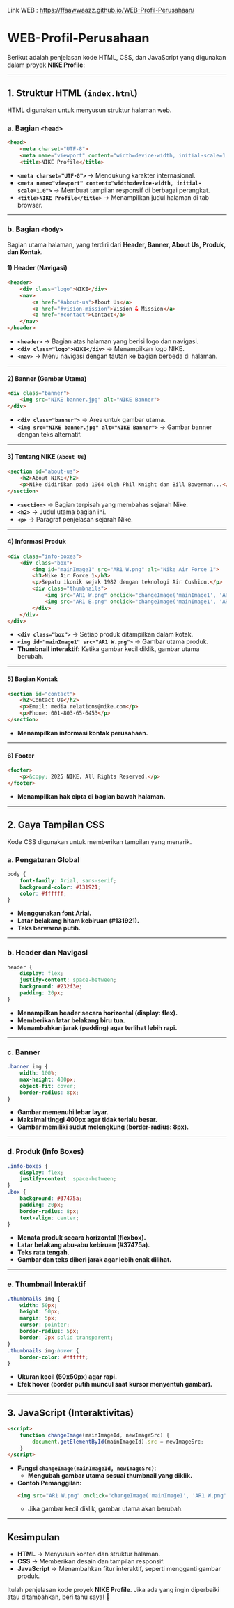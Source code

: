 Link WEB : https://ffaawwaazz.github.io/WEB-Profil-Perusahaan/
# WEB-Profil-Perusahaan

Berikut adalah penjelasan kode HTML, CSS, dan JavaScript yang digunakan dalam proyek **NIKE Profile**:

---

## **1. Struktur HTML (`index.html`)**
HTML digunakan untuk menyusun struktur halaman web.

### **a. Bagian `<head>`**
```html
<head>
    <meta charset="UTF-8">
    <meta name="viewport" content="width=device-width, initial-scale=1.0">
    <title>NIKE Profile</title>
```
- **`<meta charset="UTF-8">`** → Mendukung karakter internasional.
- **`<meta name="viewport" content="width=device-width, initial-scale=1.0">`** → Membuat tampilan responsif di berbagai perangkat.
- **`<title>NIKE Profile</title>`** → Menampilkan judul halaman di tab browser.

---

### **b. Bagian `<body>`**
Bagian utama halaman, yang terdiri dari **Header, Banner, About Us, Produk, dan Kontak**.

#### **1) Header (Navigasi)**
```html
<header>
    <div class="logo">NIKE</div>
    <nav>
        <a href="#about-us">About Us</a>
        <a href="#vision-mission">Vision & Mission</a>
        <a href="#contact">Contact</a>
    </nav>
</header>
```
- **`<header>`** → Bagian atas halaman yang berisi logo dan navigasi.
- **`<div class="logo">NIKE</div>`** → Menampilkan logo NIKE.
- **`<nav>`** → Menu navigasi dengan tautan ke bagian berbeda di halaman.

---

#### **2) Banner (Gambar Utama)**
```html
<div class="banner">
    <img src="NIKE banner.jpg" alt="NIKE Banner">
</div>
```
- **`<div class="banner">`** → Area untuk gambar utama.
- **`<img src="NIKE banner.jpg" alt="NIKE Banner">`** → Gambar banner dengan teks alternatif.

---

#### **3) Tentang NIKE (`About Us`)**
```html
<section id="about-us">
    <h2>About NIKE</h2>
    <p>Nike didirikan pada 1964 oleh Phil Knight dan Bill Bowerman...</p>
</section>
```
- **`<section>`** → Bagian terpisah yang membahas sejarah Nike.
- **`<h2>`** → Judul utama bagian ini.
- **`<p>`** → Paragraf penjelasan sejarah Nike.

---

#### **4) Informasi Produk**
```html
<div class="info-boxes">
    <div class="box">
        <img id="mainImage1" src="AR1 W.png" alt="Nike Air Force 1">
        <h3>Nike Air Force 1</h3>
        <p>Sepatu ikonik sejak 1982 dengan teknologi Air Cushion.</p>
        <div class="thumbnails">
            <img src="AR1 W.png" onclick="changeImage('mainImage1', 'AR1 W.png')">
            <img src="AR1 B.png" onclick="changeImage('mainImage1', 'AR1 B.png')">
        </div>
    </div>
</div>
```
- **`<div class="box">`** → Setiap produk ditampilkan dalam kotak.
- **`<img id="mainImage1" src="AR1 W.png">`** → Gambar utama produk.
- **Thumbnail interaktif:** Ketika gambar kecil diklik, gambar utama berubah.

---

#### **5) Bagian Kontak**
```html
<section id="contact">
    <h2>Contact Us</h2>
    <p>Email: media.relations@nike.com</p>
    <p>Phone: 001-803-65-6453</p>
</section>
```
- **Menampilkan informasi kontak perusahaan.**

---

#### **6) Footer**
```html
<footer>
    <p>&copy; 2025 NIKE. All Rights Reserved.</p>
</footer>
```
- **Menampilkan hak cipta di bagian bawah halaman.**

---

## **2. Gaya Tampilan CSS**
Kode CSS digunakan untuk memberikan tampilan yang menarik.

### **a. Pengaturan Global**
```css
body {
    font-family: Arial, sans-serif;
    background-color: #131921;
    color: #ffffff;
}
```
- **Menggunakan font Arial.**
- **Latar belakang hitam kebiruan (#131921).**
- **Teks berwarna putih.**

---

### **b. Header dan Navigasi**
```css
header {
    display: flex;
    justify-content: space-between;
    background: #232f3e;
    padding: 20px;
}
```
- **Menampilkan header secara horizontal (display: flex).**
- **Memberikan latar belakang biru tua.**
- **Menambahkan jarak (padding) agar terlihat lebih rapi.**

---

### **c. Banner**
```css
.banner img {
    width: 100%;
    max-height: 400px;
    object-fit: cover;
    border-radius: 8px;
}
```
- **Gambar memenuhi lebar layar.**
- **Maksimal tinggi 400px agar tidak terlalu besar.**
- **Gambar memiliki sudut melengkung (border-radius: 8px).**

---

### **d. Produk (Info Boxes)**
```css
.info-boxes {
    display: flex;
    justify-content: space-between;
}
.box {
    background: #37475a;
    padding: 20px;
    border-radius: 8px;
    text-align: center;
}
```
- **Menata produk secara horizontal (flexbox).**
- **Latar belakang abu-abu kebiruan (#37475a).**
- **Teks rata tengah.**
- **Gambar dan teks diberi jarak agar lebih enak dilihat.**

---

### **e. Thumbnail Interaktif**
```css
.thumbnails img {
    width: 50px;
    height: 50px;
    margin: 5px;
    cursor: pointer;
    border-radius: 5px;
    border: 2px solid transparent;
}
.thumbnails img:hover {
    border-color: #ffffff;
}
```
- **Ukuran kecil (50x50px) agar rapi.**
- **Efek hover (border putih muncul saat kursor menyentuh gambar).**

---

## **3. JavaScript (Interaktivitas)**
```html
<script>
    function changeImage(mainImageId, newImageSrc) {
        document.getElementById(mainImageId).src = newImageSrc;
    }
</script>
```
- **Fungsi `changeImage(mainImageId, newImageSrc)`**:
  - **Mengubah gambar utama sesuai thumbnail yang diklik.**
- **Contoh Pemanggilan:** 
  ```html
  <img src="AR1 W.png" onclick="changeImage('mainImage1', 'AR1 W.png')">
  ```
  - Jika gambar kecil diklik, gambar utama akan berubah.

---

## **Kesimpulan**
- **HTML** → Menyusun konten dan struktur halaman.
- **CSS** → Memberikan desain dan tampilan responsif.
- **JavaScript** → Menambahkan fitur interaktif, seperti mengganti gambar produk.

Itulah penjelasan kode proyek **NIKE Profile**. Jika ada yang ingin diperbaiki atau ditambahkan, beri tahu saya! 🚀
